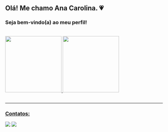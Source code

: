 ## Olá! Me chamo Ana Carolina. 💗
### Seja bem-vindo(a) ao meu perfil!
<br>
  <div>
    <a href="https://github.com/seu-usuário-aqui">
    <img height="180em" src="https://github-readme-stats.vercel.app/api/top-langs/?username=Ana07ramalho&layout=compact&langs_count=7&theme=highcontrast"/>
    <img height="180em" src="https://github-readme-stats.vercel.app/api?username=Ana07ramalho&theme=highcontrast&show_icons=true&include_all_commits=true"/>
  </div>
<br>
<hr>
  
  ### Contatos:
  <div>
    <a href = "mailto:ana.07.ramalho@gmail.com"><img src="https://img.shields.io/badge/Gmail-D14836?style=for-the-badge&logo=gmail&logoColor=white" target="_blank"></a>
    <a href="https://www.linkedin.com/in/ana-carol-ramalho" target="_blank"><img src="https://img.shields.io/badge/-LinkedIn-%230077B5?style=for-the-badge&logo=linkedin&logoColor=white" target="_blank"></a>   
  </div>


